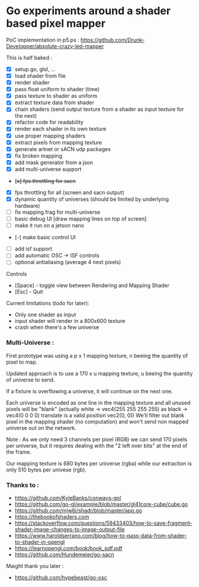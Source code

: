 # Go experiments around a shader based pixel mapper

PoC implementation in p5.ps : https://github.com/Drunk-Developper/absolute-crazy-led-mapper

This is half baked : 

- [x] setup go, glsl, ...
- [x] load shader from file
- [x] render shader
- [x] pass float uniform to shader (time)
- [x] pass texture to shader as uniform
- [x] extract texture data from shader
- [x] chain shaders (send output texture from a shader as input texture for the next)
- [x] refactor code for readability
- [x] render each shader in its own texture
- [x] use proper mapping shaders
- [x] extract pixels from mapping texture
- [x] generate artnet or sACN udp packages
- [x] fix broken mapping
- [x] add mask generator from a json
- [x] add multi-universe support
- ~~[x] fps throttling for sacn~~
- [x] fps throttling for all (screen and sacn output)
- [x] dynamic quantity of universes (should be limited by underlying hardware)
- [ ] fix mapping.frag for multi-universe
- [ ] basic debug UI [draw mapping lines on top of screen]
- [ ] make it run on a jetson nano
- [-] make basic control UI
- [ ] add isf support
- [ ] add automatic OSC -> ISF controls
- [ ] optional antialiasing (average 4 next pixels)

Controls
- [Space] - toggle view between Rendering and Mapping Shader
- [Esc] - Quit

Current limitations (todo for later):
- Only one shader as input
- input shader will render in a 800x600 texture
- crash when there's a few universe

### Multi-Universe : 
First prototype was using a p x 1 mapping texture, n beeing the quantity of pixel to map.

Updated approach is to use a 170 x u mapping texture, u beeing the quantity of universe to send.

If a fixture is overflowing a universe, it will continue on the next one.

Each universe is encoded as one line in the mapping texture and all unused pixels will be "blank" (actually white -> vec4(255 255 255 255) as black -> vec4(0 0 0 0) translate is a valid position vec2(0, 0)) We'll filter out blank pixel in the mapping shader (no computation) and won't send non mapped universe out on the network.

Note : As we only need 3 channels per pixel (RGB) we can send 170 pixels per universe, but it requires dealing with the "2 left over bits" at the end of the frame.

Our mapping texture is 680 bytes per universe (rgba) while our extraction is only 510 bytes per univese (rgb).

### Thanks to : 
- https://github.com/KyleBanks/conways-gol
- https://github.com/go-gl/example/blob/master/gl41core-cube/cube.go
- https://github.com/mjw6i/shadr/blob/master/app.go
- https://thebookofshaders.com
- https://stackoverflow.com/questions/59433403/how-to-save-fragment-shader-image-changes-to-image-output-file
- https://www.haroldserrano.com/blog/how-to-pass-data-from-shader-to-shader-in-opengl
- https://learnopengl.com/book/book_pdf.pdf
- https://github.com/Hundemeier/go-sacn

Maight thank you later :
- https://github.com/hypebeast/go-osc
